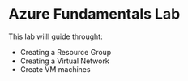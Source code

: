 # Azure Fundamentals Lab

This lab wiill guide throught:

- Creating a Resource Group
- Creating a Virtual Network
- Create VM machines 
